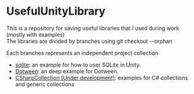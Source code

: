 # UsefulUnityLibrary
This is a repository for saving useful libraries that I used during work (mostly with examples)  
The libraries are divided by branches using git checkout --orphan

Each branches represents an independent project collection
- [sqlite](https://github.com/Big-Bro222/UsefulUnityLibrary/tree/sqlite): an example for how to user SQLite in Unity.
- [Dotween](https://github.com/Big-Bro222/UsefulUnityLibrary/tree/Dotween): an deep example for Dotween.
- [CSharpCollection (Under development)](https://github.com/Big-Bro222/UsefulUnityLibrary/tree/CSharpCollection): examples for C# collections and generic collections
